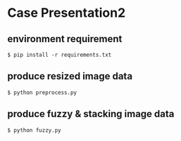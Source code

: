 # Case Presentation2

## environment requirement
`$ pip install -r requirements.txt`

## produce resized image data
`$ python preprocess.py`

## produce fuzzy & stacking image data
`$ python fuzzy.py`
